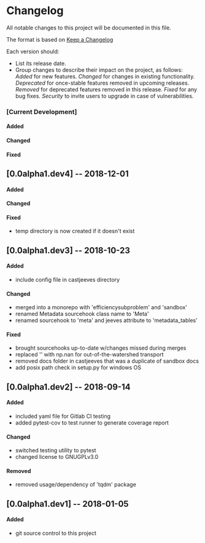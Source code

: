 # Changelog
All notable changes to this project will be documented in this file.

The format is based on [Keep a Changelog](http://keepachangelog.com/en/1.0.0/)

Each version should:
- List its release date.
- Group changes to describe their impact on the project, as follows:
*Added* for new features.
*Changed* for changes in existing functionality.
*Deprecated* for once-stable features removed in upcoming releases.
*Removed* for deprecated features removed in this release.
*Fixed* for any bug fixes.
*Security* to invite users to upgrade in case of vulnerabilities.

### [Current Development]
#### Added
#### Changed
#### Fixed

## [0.0alpha1.dev4] -- 2018-12-01
#### Added
#### Changed
#### Fixed
- temp directory is now created if it doesn't exist

## [0.0alpha1.dev3] -- 2018-10-23
#### Added
- include config file in castjeeves directory

#### Changed
- merged into a monorepo with 'efficiencysubproblem' and 'sandbox'
- renamed Metadata sourcehook class name to 'Meta'
- renamed sourcehook to 'meta' and jeeves attribute to 'metadata_tables'

#### Fixed
- brought sourcehooks up-to-date w/changes missed during merges
- replaced '' with np.nan for out-of-the-watershed transport
- removed docs folder in castjeeves that was a duplicate of sandbox docs
- add posix path check in setup.py for windows OS

## [0.0alpha1.dev2] -- 2018-09-14
#### Added
- included yaml file for Gitlab CI testing
- added pytest-cov to test runner to generate coverage report

#### Changed
- switched testing utility to pytest
- changed license to GNUGPLv3.0

#### Removed
- removed usage/dependency of 'tqdm' package


## [0.0alpha1.dev1] -- 2018-01-05
#### Added
- git source control to this project